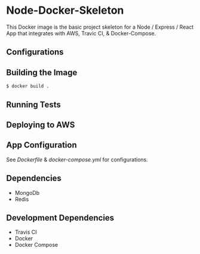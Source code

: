 # Node-Docker-Skeleton

This Docker image is the basic project skeleton for a Node / Express / React App that 
integrates with AWS, Travic CI, & Docker-Compose.

## Configurations

## Building the Image

`$ docker build .`

## Running Tests

## Deploying to AWS

## App Configuration

See _Dockerfile_ & _docker-compose.yml_ for configurations.

## Dependencies

- MongoDb
- Redis

## Development Dependencies

- Travis CI
- Docker
- Docker Compose
